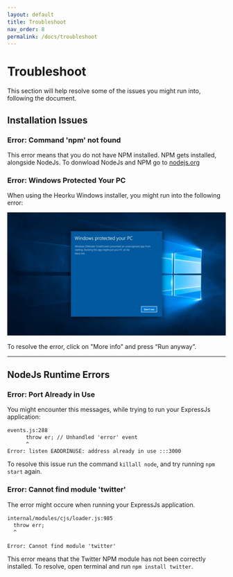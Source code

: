 ```yaml
---
layout: default
title: Troubleshoot
nav_order: 8
permalink: /docs/troubleshoot
---
```

# Troubleshoot
This section will help resolve some of the issues you might run into, following the document.

## Installation Issues

### Error: Command 'npm' not found
This error means that you do not have NPM installed. NPM gets installed, alongside NodeJs. To donwload NodeJs and NPM go to [nodejs.org](https://nodejs.org/)

### Error: Windows Protected Your PC
When using the Heorku Windows installer, you might run into the following error:

![Windows Error](../assets/images/config31.jpg)

To resolve the error, click on "More info" and press “Run anyway”.

***

## NodeJs Runtime Errors

### Error: Port Already in Use

You might encounter this messages, while trying to run your ExpressJs application:

~~~
events.js:288
      throw er; // Unhandled 'error' event
      ^
Error: listen EADDRINUSE: address already in use :::3000
~~~

To resolve this issue run the command `killall node`, and try running `npm start` again.

### Error: Cannot find module 'twitter'
The error might occure when running your ExpressJs application.
~~~
internal/modules/cjs/loader.js:985
  throw err;
  ^

Error: Cannot find module 'twitter'
~~~

This error means that the Twitter NPM module has not been correctly installed. To resolve, open terminal and run `npm install twitter`.

